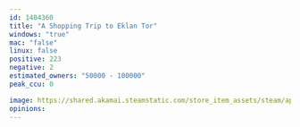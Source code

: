```yaml
---
id: 1404360
title: "A Shopping Trip to Eklan Tor"
windows: "true"
mac: "false"
linux: false
positive: 223
negative: 2
estimated_owners: "50000 - 100000"
peak_ccu: 0

image: https://shared.akamai.steamstatic.com/store_item_assets/steam/apps/1404360/header.jpg?t=1614371049
opinions:
---
```

